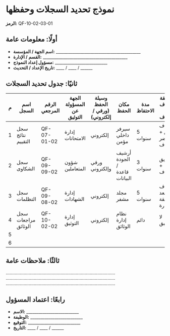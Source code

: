 # نموذج تحديد السجلات وحفظها
**الرمز:** QF-10-02-03-01

## أولًا: معلومات عامة
- **اسم الجهة / المؤسسة:** __________________________________________
- **القسم / الإدارة:** __________________________________________
- **مسؤول إعداد النموذج:** __________________________
- **تاريخ الإعداد / التحديث:** ____ / ____ / ______

## ثانيًا: جدول تحديد السجلات

| م | اسم السجل | الرقم المرجعي | الجهة المسؤولة عن التوثيق | وسيلة الحفظ (ورقي / إلكتروني) | مكان الحفظ | مدة الاحتفاظ | طريقة الإتلاف / الحذف | ملاحظات |
|---|---|---|---|---|---|---|---|---|
| 1 | سجل نتائج التقييم | QF-07-01-02 | إدارة الامتحانات | إلكتروني | سيرفر داخلي مؤمن | 5 سنوات | حذف آمن + محضر إتلاف | حسب سياسة الجودة |
| 2 | سجل الشكاوى | QF-09-09-02 | شؤون المتعاملين | ورقي وإلكتروني | أرشيف الجودة / قاعدة البيانات | 3 سنوات | تمزيق + حذف | يجب حمايته بسرية تامة |
| 3 | سجل التظلمات | QF-09-08-02 | إدارة الشهادات | إلكتروني | مجلد مشفر | 5 سنوات | حذف بعد موافقة الإدارة | — |
| 4 | سجل مراجعات الوثائق | QF-10-02-02 | إدارة التوثيق | إلكتروني | نظام إدارة الوثائق | دائم | لا ينطبق | سجل مرجعي أساسي |
| 5 |  |  |  |  |  |  |  |  |
| 6 |  |  |  |  |  |  |  |  |

## ثالثًا: ملاحظات عامة
......................................................................................
......................................................................................
......................................................................................

## رابعًا: اعتماد المسؤول
- **الاسم:** __________________________
- **الوظيفة:** __________________________
- **التوقيع:** __________________________
- **التاريخ:** ____ / ____ / ______